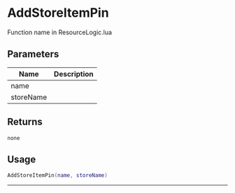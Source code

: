# AddStoreItemPin

Function name in ResourceLogic.lua

## Parameters

| Name      | Description |
| --------- | ----------- |
| name      |             |
| storeName |             |

## Returns

`none`

## Usage

```lua
AddStoreItemPin(name, storeName)
```

---

